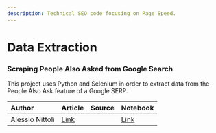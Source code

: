 ```yaml
---
description: Technical SEO code focusing on Page Speed.
---
```


# Data Extraction

### Scraping People Also Asked from Google Search

This project uses Python and Selenium in order to extract data from the People Also Ask feature of a Google SERP.

| Author | Article | Source | Notebook |
| :--- | :--- | :--- | :--- |
| Alessio Nittoli | [Link](https://nitto.li/scraping-people-also-asked/) |  | [Link](https://github.com/nittolese/gquestions) |



